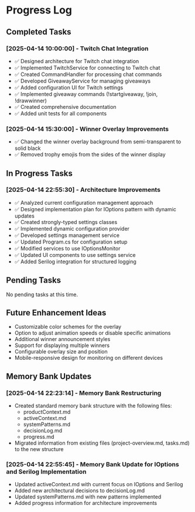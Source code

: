 # Progress Log

## Completed Tasks

### [2025-04-14 10:00:00] - Twitch Chat Integration
- ✅ Designed architecture for Twitch chat integration
- ✅ Implemented TwitchService for connecting to Twitch chat
- ✅ Created CommandHandler for processing chat commands
- ✅ Developed GiveawayService for managing giveaways
- ✅ Added configuration UI for Twitch settings
- ✅ Implemented giveaway commands (!startgiveaway, !join, !drawwinner)
- ✅ Created comprehensive documentation
- ✅ Added unit tests for all components

### [2025-04-14 15:30:00] - Winner Overlay Improvements
- ✅ Changed the winner overlay background from semi-transparent to solid black
- ✅ Removed trophy emojis from the sides of the winner display

## In Progress Tasks

### [2025-04-14 22:55:30] - Architecture Improvements
- ✅ Analyzed current configuration management approach
- ✅ Designed implementation plan for IOptions pattern with dynamic updates
- ✅ Created strongly-typed settings classes
- ✅ Implemented dynamic configuration provider
- ✅ Developed settings management service
- ✅ Updated Program.cs for configuration setup
- ✅ Modified services to use IOptionsMonitor
- ✅ Updated UI components to use settings service
- ✅ Added Serilog integration for structured logging

## Pending Tasks

No pending tasks at this time.

## Future Enhancement Ideas

- Customizable color schemes for the overlay
- Option to adjust animation speeds or disable specific animations
- Additional winner announcement styles
- Support for displaying multiple winners
- Configurable overlay size and position
- Mobile-responsive design for monitoring on different devices

## Memory Bank Updates

### [2025-04-14 22:23:14] - Memory Bank Restructuring
- Created standard memory bank structure with the following files:
  - productContext.md
  - activeContext.md
  - systemPatterns.md
  - decisionLog.md
  - progress.md
- Migrated information from existing files (project-overview.md, tasks.md) to the new structure

### [2025-04-14 22:55:45] - Memory Bank Update for IOptions and Serilog Implementation
- Updated activeContext.md with current focus on IOptions and Serilog
- Added new architectural decisions to decisionLog.md
- Updated systemPatterns.md with new patterns implemented
- Added progress information for architecture improvements